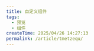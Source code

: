 ```yaml
---
title: 自定义组件
tags:
  - 预览
  - 组件
createTime: 2025/04/26 14:27:13
permalink: /article/tmetzequ/
---
```


<CustomComponent />
